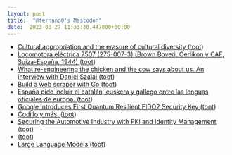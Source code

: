 ```yaml
---
layout: post
title:  "@fernand0's Mastodon"
date:  2023-08-27 11:33:30.447000+00:00
---
```

*  [Cultural appropriation and the erasure of cultural diversity ](https://globalvoices.org/2023/08/12/cultural-appropriation-and-the-erasure-of-cultural-diversity) ([toot](https://mastodon.social/@fernand0/110961361580775897))
*  [Locomotora eléctrica 7507 (275-007-3) (Brown Boveri, Oerlikon y CAF, Suiza-España, 1944) ](https://www.flickr.com/photos/fernand0/53125011656) ([toot](https://mastodon.social/@fernand0/110961160822038621))
*  [What re-engineering the chicken and the cow says about us. An interview with Daniel Szalai ](https://we-make-money-not-art.com/what-re-engineering-the-chicken-and-the-cow-says-about-us-an-interview-with-daniel-szalai) ([toot](https://mastodon.social/@fernand0/110961057741018351))
*  [Build a web scraper with Go ](https://dev.to/claudbytes/build-a-web-scraper-with-go-3jo) ([toot](https://mastodon.social/@fernand0/110960889051959633))
*  [España pide incluir el catalán, euskera y gallego entre las lenguas oficiales de europa.   ](https://efe.com/espana/2023-08-17/espana-pide-catalan-euskera-gallego-sean-lenguas-oficiales-en-la-ue/) ([toot](https://mastodon.social/@fernand0/110960534419738470))
*  [Google Introduces First Quantum Resilient FIDO2 Security Key ](https://thehackernews.com/2023/08/google-introduces-first-quantum.htm) ([toot](https://mastodon.social/@fernand0/110960452769007368))
*  [Codillo y más. ](https://avecesunafoto.wordpress.com/2023/08/26/codillo-y-mas) ([toot](https://mastodon.social/@fernand0/110957145115038432))
*  [Securing the Automotive Industry with PKI and Identity Management ](https://www.iiot-world.com/industrial-iot/connected-industry/securing-the-automotive-industry-with-pki-and-identity-management) ([toot](https://mastodon.social/@fernand0/110957140055960954))
*  [ ](https://mastodon.social/users/fernand0/statuses/110957045863449346/activity) ([toot](https://mastodon.social/users/fernand0/statuses/110957045863449346/activity))
*  [Large Language Models ](https://m-cacm.acm.org/magazines/2023/8/274942-large-language-models/fulltex) ([toot](https://mastodon.social/@fernand0/110956880794416008))
